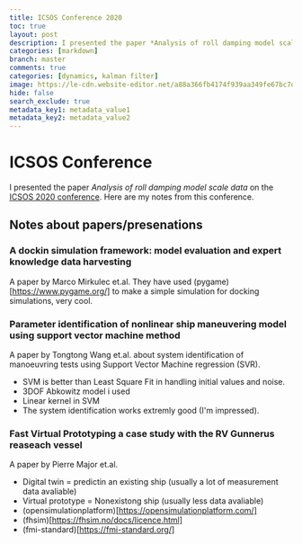```yaml
---
title: ICSOS Conference 2020
toc: true
layout: post
description: I presented the paper *Analysis of roll damping model scale data* on the [ICSOS 2020 conference](https://www.icsos.info/). Here are my notes from this conference.
categories: [markdown]
branch: master
comments: true
categories: [dynamics, kalman filter]
image: https://le-cdn.website-editor.net/a88a366fb4174f939aa349fe67bc7d1e/dms3rep/multi/opt/ICSOS-640w.png
hide: false
search_exclude: true
metadata_key1: metadata_value1
metadata_key2: metadata_value2
---
```

# ICSOS Conference
I presented the paper *Analysis of roll damping model scale data* on the [ICSOS 2020 conference](https://www.icsos.info/). Here are my notes from this conference.

## Notes about papers/presenations

### A dockin simulation framework: model evaluation and expert knowledge data harvesting
A paper by Marco Mirkulec et.al. They have used (pygame)[https://www.pygame.org/] to make a simple simulation for docking simulations, very cool.

### Parameter identification of nonlinear ship maneuvering model using support vector machine method
A paper by Tongtong Wang et.al. about system identification of manoeuvring tests using Support Vector Machine regression (SVR).
* SVM is better than Least Square Fit in handling initial values and noise.
* 3DOF Abkowitz model i used
* Linear kernel in SVM
* The system identification works extremly good (I'm impressed).

### Fast Virtual Prototyping a case study with the RV Gunnerus reaseach vessel
A paper by Pierre Major et.al.
* Digital twin = predictin an existing ship (usually a lot of measurement data avaliable)
* Virtual prototype = Nonexistong ship (usually less data avaliable)
* (opensimulationplatform)[https://opensimulationplatform.com/]
* (fhsim)[https://fhsim.no/docs/licence.html]
* (fmi-standard)[https://fmi-standard.org/]
